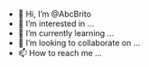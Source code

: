 - 👋 Hi, I’m @AbcBrito
- 👀 I’m interested in ...
- 🌱 I’m currently learning ...
- 💞️ I’m looking to collaborate on ...
- 📫 How to reach me ...

<!---
AbcBrito/AbcBrito is a ✨ special ✨ repository because its `README.md` (this file) appears on your GitHub profile.
You can click the Preview link to take a look at your changes.
--->
